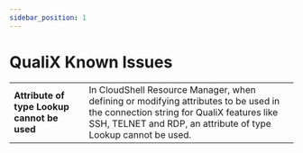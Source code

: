 ```yaml
---
sidebar_position: 1
---
```


# QualiX Known Issues

|  |  |
|--|--|
| **Attribute of type Lookup cannot be used** | In CloudShell Resource Manager, when defining or modifying attributes to be used in the connection string for QualiX features like SSH, TELNET and RDP, an attribute of type Lookup cannot be used. |